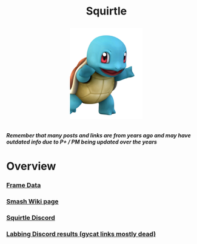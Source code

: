 <div id="toc">
  <ul align="center" style="list-style: none">
      <summary> <h1>
        Squirtle
        <p><img src="/Images/Characters/Squirtle.png" alt="Squirtle.png"></p>
  </ul>
</div>

<h4> <i>Remember that many posts and links are from years ago and may have outdated info due to P+ / PM being updated over the years</i>

<h1> Overview
<h3> <a href="https://rukaidata.com/P+/Squirtle/">Frame Data</a>
<h3> <a href="https://www.ssbwiki.com/Squirtle_(PM)">Smash Wiki page</a>
<h3> <a href="https://discord.com/invite/0nrsgWyiVeKMihAv">Squirtle Discord</a>
<h3> <a href="https://www.reddit.com/r/SSBPM/comments/hvcqxc/labbing_discord_results_squirtle/">Labbing Discord results (gycat links mostly dead)</a>